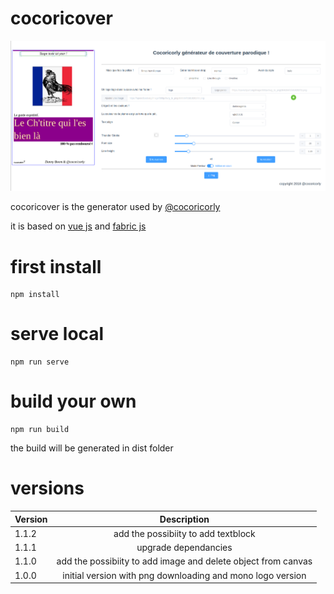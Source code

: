 # cocoricover
![Project screenshot](https://github.com/evifere/cocoricover/blob/master/doc/img/screen.png)

cocoricover is the generator used by [@cocoricorly](https://twitter.com/cocoricorly)

it is based on [vue js](https://vuejs.org/) and [fabric js](http://fabricjs.com/)

# first install

```shell
npm install
```

# serve local

```shell
npm run serve
```

# build your own 

```shell
npm run build
```
the build will be generated in dist folder

# versions

| Version | Description |
| ------------- |:-------------:|
| 1.1.2      | add the possibiity to add textblock|
| 1.1.1      | upgrade dependancies|
| 1.1.0      | add the possibiity to add image and delete object from canvas|
| 1.0.0      | initial version with png downloading and mono logo version |
